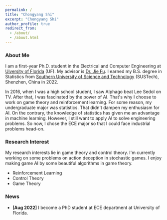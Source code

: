 ```yaml
---
permalink: /
title: "Chongyang Shi"
excerpt: "Chongyang Shi"
author_profile: true
redirect_from:
  - /about/
  - /about.html
---
```

### About Me

I am a first-year Ph.D. student in the Electrical and Computer Engineering at [Uiversity of Florida](https://www.ufl.edu/) (UF). My advisor is [Dr. Jie Fu](https://fujie.ece.ufl.edu/).  I earned my B.S. degree in Statistics from [Southern University of Science and Technology](https://www.sustech.edu.cn/en/) (SUSTech), Shenzhen, China in 2022.

In 2016, when I was a high school student, I saw Alphago beat Lee Sedol on TV. After that, I was fascinated by the power of AI. That's why I choose to work on game theory and reinforcement learning. For some reason, my undergraduate major was statistics. That didn't dampen my enthusiasm for AI. On the contrary, the knowledge of statistics has given me an advantage in machine learning. However, I still want to apply AI to solve engineering problems. So now, I chose the ECE major so that I could face industrial problems head-on.

### Research Interest

My research interests lie in game theory and control theory. I'm currently working on some problems on action deception in stochastic games. I enjoy making game AI by some beautiful algorithms in game theory.

- Reinforcement Learning
- Control Theory
- Game Theory

### News

* **[Aug 2022]** I become a PhD student at ECE department at University of Florida.
